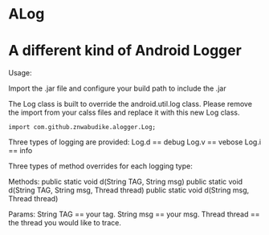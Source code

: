 ALog
====

A different kind of Android Logger
====

Usage: 

Import the .jar file and configure your build path to include the .jar

The Log class is built to override the android.util.log class.
Please remove the import from your calss files and replace it with this new Log class.

    import com.github.znwabudike.alogger.Log;
    
Three types of logging are provided: 
Log.d == debug
Log.v == vebose
Log.i == info

Three types of method overrides for each logging type:

Methods:
public static void d(String TAG, String msg)
public static void d(String TAG, String msg, Thread thread) 
public static void d(String msg, Thread thread) 

Params:
String TAG == your tag.
String msg == your msg.
Thread thread == the thread you would like to trace.


